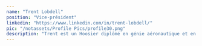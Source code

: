 ```yaml
---
name: "Trent Lobdell"
position: "Vice-président"
linkedin: "https://www.linkedin.com/in/trent-lobdell/"
pic: "/notassets/Profile Pics/profile30.png"
description: "Trent est un Hoosier diplômé en génie aéronautique et en urbanisme. Il a travaillé dans le Peace Corps à Samoa sur des projets de santé publique et de développement des petites entreprises. Il travaille actuellement dans la finance et l'analyse des données tout en soutenant United Resource Connection, une organisation à but non lucratif de Cincinnati qui centralise les données des programmes de services sociaux."
---
```

